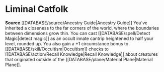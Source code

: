 ﻿---
id: '93'
name: Liminal Catfolk
rarity: Common
rus_type_level: null
source: '[[DATABASE/source/Ancestry Guide|Ancestry Guide]]'
trait: null
type: Heritage

---
# Liminal Catfolk

**Source** [[DATABASE/source/Ancestry Guide|Ancestry Guide]] 
You've inherited a closeness to the far corners of the world, where the boundaries between dimensions grow thin. You can cast [[DATABASE/spell/Detect Magic|detect magic]] as an occult innate cantrip heightened to half your level, rounded up. You also gain a +1 circumstance bonus to [[DATABASE/skill/Occultism|Occultism]] checks to [[DATABASE/action/Recall Knowledge|Recall Knowledge]] about creatures that originated outside of the [[DATABASE/plane/Material Plane|Material Plane]].